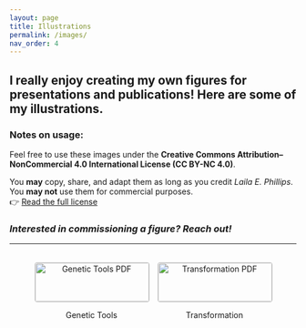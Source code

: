 ```yaml
---
layout: page
title: Illustrations
permalink: /images/
nav_order: 4
---
```

## I really enjoy creating my own figures for presentations and publications! Here are some of my illustrations.

### Notes on usage:
Feel free to use these images under the **Creative Commons Attribution–NonCommercial 4.0 International License (CC BY-NC 4.0)**.

You **may** copy, share, and adapt them as long as you credit _Laila E. Phillips_.  
You **may not** use them for commercial purposes.  
👉 [Read the full license](https://creativecommons.org/licenses/by-nc/4.0/)

### _Interested in commissioning a figure? Reach out!_
---
<style>
.pdf-gallery {
  display: flex;
  flex-wrap: wrap;
  gap: 1rem;
  justify-content: center;
  margin-top: 2rem;
}

.pdf-gallery-item {
  text-align: center;
  width: 200px;
  cursor: pointer;
}

.pdf-gallery-item img {
  width: 100%;
  border: 1px solid #ccc;
  border-radius: 4px;
  transition: transform 0.2s;
}

.pdf-gallery-item img:hover {
  transform: scale(1.05);
}

.pdf-viewer {
  margin-top: 2rem;
  text-align: center;
}

.pdf-viewer iframe {
  width: 100%;
  height: 600px;
  border: none;
}
</style>

<div class="pdf-gallery">
  <div class="pdf-gallery-item" onclick="loadPDF('{{ 'assets/illustrations/genetic_tools.pdf' | relative_url }}')">
    <img src="{{ 'assets/illustrations/genetic_tools_thumb.png' | relative_url }}" alt="Genetic Tools PDF">
    <p>Genetic Tools</p>
  </div>
  <div class="pdf-gallery-item" onclick="loadPDF('{{ 'assets/illustrations/transformation.pdf' | relative_url }}')">
    <img src="{{ 'assets/illustrations/transformation_thumb.png' | relative_url }}" alt="Transformation PDF">
    <p>Transformation</p>
  </div>
</div>

<div class="pdf-viewer" id="pdfViewer">
  <!-- PDF will load here when clicked -->
</div>

<script>
function loadPDF(pdfPath) {
  document.getElementById('pdfViewer').innerHTML = `
    <iframe src="${pdfPath}" allowfullscreen></iframe>
  `;
  window.scrollTo({
    top: document.getElementById('pdfViewer').offsetTop - 20,
    behavior: 'smooth'
  });
}
</script>

